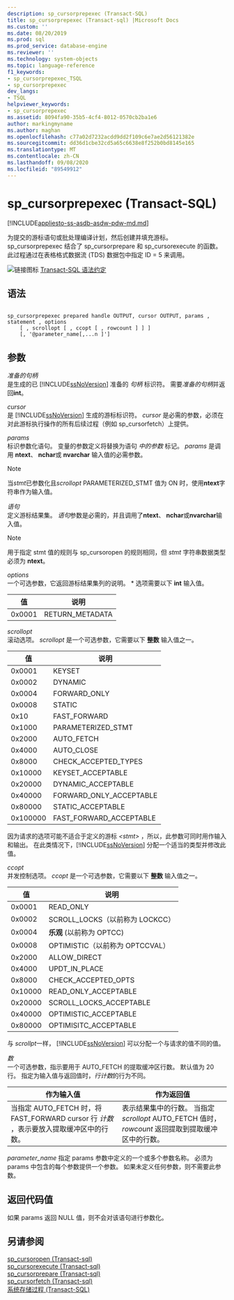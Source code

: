 ```yaml
---
description: sp_cursorprepexec (Transact-SQL)
title: sp_cursorprepexec (Transact-sql) |Microsoft Docs
ms.custom: ''
ms.date: 08/20/2019
ms.prod: sql
ms.prod_service: database-engine
ms.reviewer: ''
ms.technology: system-objects
ms.topic: language-reference
f1_keywords:
- sp_cursorprepexec_TSQL
- sp_cursorprepexec
dev_langs:
- TSQL
helpviewer_keywords:
- sp_cursorprepexec
ms.assetid: 8094fa90-35b5-4cf4-8012-0570cb2ba1e6
author: markingmyname
ms.author: maghan
ms.openlocfilehash: c77a02d7232acdd9dd2f109c6e7ae2d56121382e
ms.sourcegitcommit: dd36d1cbe32cd5a65c6638e8f252b0bd8145e165
ms.translationtype: MT
ms.contentlocale: zh-CN
ms.lasthandoff: 09/08/2020
ms.locfileid: "89549912"
---
```

# <a name="sp_cursorprepexec-transact-sql"></a>sp_cursorprepexec (Transact-SQL)
[!INCLUDE[appliesto-ss-asdb-asdw-pdw-md.md](../../includes/appliesto-ss-asdb-asdw-pdw-md.md)]

  为提交的游标语句或批处理编译计划，然后创建并填充游标。 sp_cursorprepexec 结合了 sp_cursorprepare 和 sp_cursorexecute 的函数。 此过程通过在表格格式数据流 (TDS) 数据包中指定 ID = 5 来调用。  
  
 ![链接图标](../../database-engine/configure-windows/media/topic-link.gif "“链接”图标") [Transact-SQL 语法约定](../../t-sql/language-elements/transact-sql-syntax-conventions-transact-sql.md)  
  
## <a name="syntax"></a>语法  
  
```  
  
sp_cursorprepexec prepared handle OUTPUT, cursor OUTPUT, params , statement , options  
    [ , scrollopt [ , ccopt [ , rowcount ] ] ]  
    [, '@parameter_name[,...n ]']
```  
  
## <a name="arguments"></a>参数  
 *准备的句柄*  
 是生成的已 [!INCLUDE[ssNoVersion](../../includes/ssnoversion-md.md)] 准备的 *句柄* 标识符。 需要*准备的句柄*并返回**int**。  
  
 *cursor*  
 是 [!INCLUDE[ssNoVersion](../../includes/ssnoversion-md.md)] 生成的游标标识符。 *cursor* 是必需的参数，必须在对此游标执行操作的所有后续过程（例如 sp_cursorfetch）上提供。  
  
 *params*  
 标识参数化语句。 变量的参数定义将替换为语句 *中的参数* 标记。 *params* 是调用 **ntext**、 **nchar**或 **nvarchar** 输入值的必需参数。  
  
> [!NOTE]  
>  当*stmt*已参数化且*scrollopt* PARAMETERIZED_STMT 值为 ON 时，使用**ntext**字符串作为输入值。  
  
 *语句*  
 定义游标结果集。 *语句*参数是必需的，并且调用了**ntext**、 **nchar**或**nvarchar**输入值。  
  
> [!NOTE]  
>  用于指定 stmt 值的规则与 sp_cursoropen 的规则相同，但 *stmt* 字符串数据类型必须为 **ntext**。  
  
 *options*  
 一个可选参数，它返回游标结果集列的说明。 * 选项需要以下 **int** 输入值。  
  
|值|说明|  
|-----------|-----------------|  
|0x0001|RETURN_METADATA|  
  
 *scrollopt*  
 滚动选项。 *scrollopt* 是一个可选参数，它需要以下 **整数** 输入值之一。  
  
|值|说明|  
|-----------|-----------------|  
|0x0001|KEYSET|  
|0x0002|DYNAMIC|  
|0x0004|FORWARD_ONLY|  
|0x0008|STATIC|  
|0x10|FAST_FORWARD|  
|0x1000|PARAMETERIZED_STMT|  
|0x2000|AUTO_FETCH|  
|0x4000|AUTO_CLOSE|  
|0x8000|CHECK_ACCEPTED_TYPES|  
|0x10000|KEYSET_ACCEPTABLE|  
|0x20000|DYNAMIC_ACCEPTABLE|  
|0x40000|FORWARD_ONLY_ACCEPTABLE|  
|0x80000|STATIC_ACCEPTABLE|  
|0x100000|FAST_FORWARD_ACCEPTABLE|  
  
 因为请求的选项可能不适合于定义的游标 *\<stmt>* ，所以，此参数可同时用作输入和输出。 在此类情况下，[!INCLUDE[ssNoVersion](../../includes/ssnoversion-md.md)] 分配一个适当的类型并修改此值。  
  
 *ccopt*  
 并发控制选项。 *ccopt* 是一个可选参数，它需要以下 **整数** 输入值之一。  
  
|值|说明|  
|-----------|-----------------|  
|0x0001|READ_ONLY|  
|0x0002|SCROLL_LOCKS（以前称为 LOCKCC）|  
|0x0004|**乐观** (以前称为 OPTCC) |  
|0x0008|OPTIMISTIC（以前称为 OPTCCVAL）|  
|0x2000|ALLOW_DIRECT|  
|0x4000|UPDT_IN_PLACE|  
|0x8000|CHECK_ACCEPTED_OPTS|  
|0x10000|READ_ONLY_ACCEPTABLE|  
|0x20000|SCROLL_LOCKS_ACCEPTABLE|  
|0x40000|OPTIMISTIC_ACCEPTABLE|  
|0x80000|OPTIMISITC_ACCEPTABLE|  
  
 与 *scrollpt*一样， [!INCLUDE[ssNoVersion](../../includes/ssnoversion-md.md)] 可以分配一个与请求的值不同的值。  
  
 *数*  
 一个可选参数，指示要用于 AUTO_FETCH 的提取缓冲区行数。 默认值为 20 行。 指定为输入值与返回值时，*行计数*的行为不同。  
  
|作为输入值|作为返回值|  
|--------------------|---------------------|  
|当指定 AUTO_FETCH 时，将 FAST_FORWARD cursor 行 *计数* ，表示要放入提取缓冲区中的行数。|表示结果集中的行数。 当指定 *scrollopt* AUTO_FETCH 值时， *rowcount* 返回提取到提取缓冲区中的行数。|  

*parameter_name* 指定 params 参数中定义的一个或多个参数名称。  必须为 params 中包含的每个参数提供一个参数。 如果未定义任何参数，则不需要此参数。
  
## <a name="return-code-values"></a>返回代码值  
 如果 params 返回 NULL 值，则不会对该语句进行参数化。  
  
## <a name="see-also"></a>另请参阅  
 [sp_cursoropen &#40;Transact-sql&#41;](../../relational-databases/system-stored-procedures/sp-cursoropen-transact-sql.md)   
 [sp_cursorexecute &#40;Transact-sql&#41;](../../relational-databases/system-stored-procedures/sp-cursorexecute-transact-sql.md)   
 [sp_cursorprepare &#40;Transact-sql&#41;](../../relational-databases/system-stored-procedures/sp-cursorprepare-transact-sql.md)   
 [sp_cursorfetch &#40;Transact-sql&#41;](../../relational-databases/system-stored-procedures/sp-cursorfetch-transact-sql.md)   
 [系统存储过程 (Transact-SQL)](../../relational-databases/system-stored-procedures/system-stored-procedures-transact-sql.md)  
